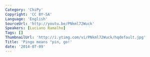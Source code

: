 ```yaml
---
Category: 'ChiPy'
Copyright: 'CC BY-SA'
Language: 'English'
SourceUrl: 'http://youtu.be/PNkml72Wuck'
Speakers: [Luciano Ramalho]
Tags: []
ThumbnailUrl: 'http://i.ytimg.com/vi/PNkml72Wuck/hqdefault.jpg'
Title: 'Pingo means "pin, go!'
date: '2014-07-09'
---
```

